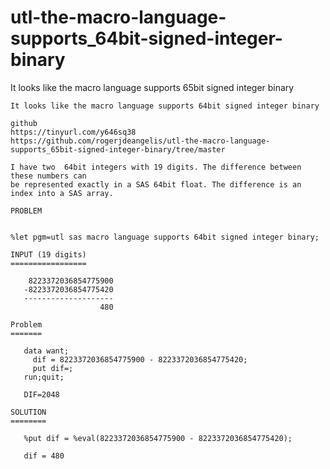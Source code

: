 # utl-the-macro-language-supports_64bit-signed-integer-binary
It looks like the macro language supports 65bit signed integer binary

    It looks like the macro language supports 64bit signed integer binary                                       
                                                                                                                
    github                                                                                                      
    https://tinyurl.com/y646sq38                                                                                
    https://github.com/rogerjdeangelis/utl-the-macro-language-supports_65bit-signed-integer-binary/tree/master  
                                                                                                                
    I have two  64bit integers with 19 digits. The difference between these numbers can                         
    be represented exactly in a SAS 64bit float. The difference is an index into a SAS array.                   
                                                                                                                
    PROBLEM                                                                                                     
                                                                                                                
                                                                                                                
    %let pgm=utl sas macro language supports 64bit signed integer binary;                                       
                                                                                                                
    INPUT (19 digits)                                                                                           
    =================                                                                                           
                                                                                                                
        8223372036854775900                                                                                     
       -8223372036854775420                                                                                     
       --------------------                                                                                     
                        480                                                                                     
                                                                                                                
    Problem                                                                                                     
    =======                                                                                                     
                                                                                                                
       data want;                                                                                               
         dif = 8223372036854775900 - 8223372036854775420;                                                       
         put dif=;                                                                                              
       run;quit;                                                                                                
                                                                                                                
       DIF=2048                                                                                                 
                                                                                                                
    SOLUTION                                                                                                    
    ========                                                                                                    
                                                                                                                
       %put dif = %eval(8223372036854775900 - 8223372036854775420);                                             
                                                                                                                
       dif = 480                                                                                                
                                                                                                                
